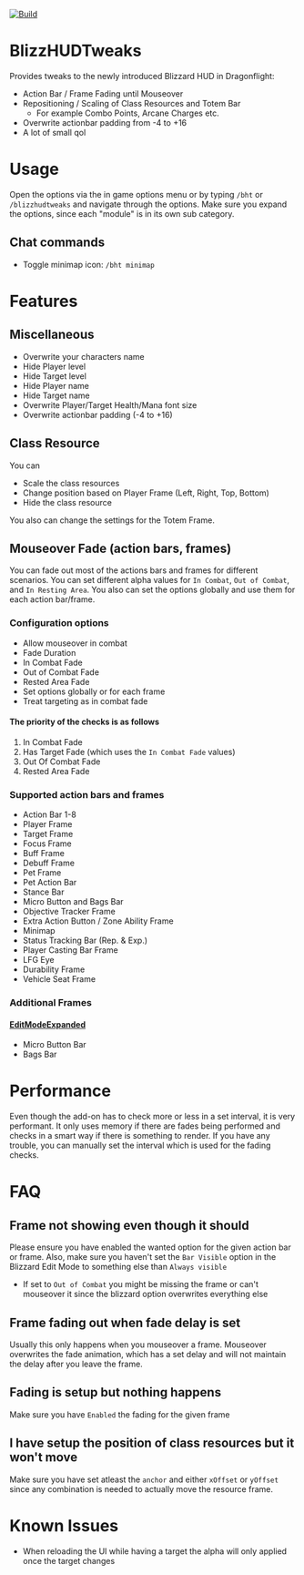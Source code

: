 [![Build](https://github.com/PhenomDevel/BlizzHUDTweaks/actions/workflows/build.yml/badge.svg)](https://github.com/PhenomDevel/BlizzHUDTweaks/actions/workflows/build.yml)

# BlizzHUDTweaks
Provides tweaks to the newly introduced Blizzard HUD in Dragonflight:
- Action Bar / Frame Fading until Mouseover
- Repositioning / Scaling of Class Resources and Totem Bar
  - For example Combo Points, Arcane Charges etc.
- Overwrite actionbar padding from -4 to +16
- A lot of small qol

# Usage
Open the options via the in game options menu or by typing `/bht` or `/blizzhudtweaks` and navigate through the options. Make sure you expand the options, since each "module" is in its own sub category.

## Chat commands
- Toggle minimap icon: `/bht minimap`

# Features
## Miscellaneous
- Overwrite your characters name
- Hide Player level
- Hide Target level
- Hide Player name
- Hide Target name
- Overwrite Player/Target Health/Mana font size
- Overwrite actionbar padding (-4 to +16)

## Class Resource
You can
- Scale the class resources
- Change position based on Player Frame (Left, Right, Top, Bottom)
- Hide the class resource

You also can change the settings for the Totem Frame.

## Mouseover Fade (action bars, frames)
You can fade out most of the actions bars and frames for different scenarios. You can set different alpha values for `In Combat`, `Out of Combat`, and `In Resting Area`. You also can set the options globally and use them for each action bar/frame.

### Configuration options
- Allow mouseover in combat
- Fade Duration
- In Combat Fade
- Out of Combat Fade
- Rested Area Fade
- Set options globally or for each frame
- Treat targeting as in combat fade

#### The priority of the checks is as follows
1. In Combat Fade
2. Has Target Fade (which uses the `In Combat Fade` values)
3. Out Of Combat Fade
4. Rested Area Fade

### Supported action bars and frames
- Action Bar 1-8
- Player Frame
- Target Frame
- Focus Frame
- Buff Frame
- Debuff Frame
- Pet Frame
- Pet Action Bar
- Stance Bar
- Micro Button and Bags Bar
- Objective Tracker Frame
- Extra Action Button / Zone Ability Frame
- Minimap
- Status Tracking Bar (Rep. & Exp.)
- Player Casting Bar Frame
- LFG Eye
- Durability Frame
- Vehicle Seat Frame

### Additional Frames
#### [EditModeExpanded](https://www.curseforge.com/wow/addons/edit-mode-expanded)
- Micro Button Bar
- Bags Bar

# Performance
Even though the add-on has to check more or less in a set interval, it is very performant. It only uses memory if there are fades being performed and checks in a smart way if there is something to render. If you have any trouble, you can manually set the interval which is used for the fading checks.

# FAQ
## Frame not showing even though it should
Please ensure you have enabled the wanted option for the given action bar or frame. Also, make sure you haven't set the `Bar Visible` option in the Blizzard Edit Mode to something else than `Always visible`
- If set to `Out of Combat` you might be missing the frame or can't mouseover it since the blizzard option overwrites everything else

## Frame fading out when fade delay is set
Usually this only happens when you mouseover a frame. Mouseover overwrites the fade animation, which has a set delay and will not maintain the delay after you leave the frame.

## Fading is setup but nothing happens
Make sure you have `Enabled` the fading for the given frame

## I have setup the position of class resources but it won't move
Make sure you have set atleast the `anchor` and either `xOffset` or `yOffset` since any combination is needed to actually move the resource frame.

# Known Issues
- When reloading the UI while having a target the alpha will only applied once the target changes

